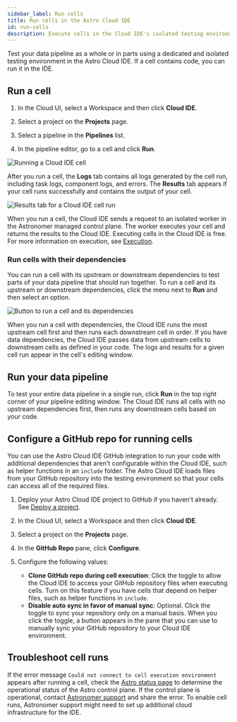 ```yaml
---
sidebar_label: Run cells
title: Run cells in the Astro Cloud IDE
id: run-cells
description: Execute cells in the Cloud IDE's isolated testing environment to check your code works before running it as a DAG.
---
```


Test your data pipeline as a whole or in parts using a dedicated and isolated testing environment in the Astro Cloud IDE. If a cell contains code, you can run it in the IDE.

## Run a cell

1. In the Cloud UI, select a Workspace and then click **Cloud IDE**.
   
2. Select a project on the **Projects** page.
   
3. Select a pipeline in the **Pipelines** list.
   
4. In the pipeline editor, go to a cell and click **Run**. 

![Running a Cloud IDE cell](/img/cloud-ide/run-cell.png)

After you run a cell, the **Logs** tab contains all logs generated by the cell run, including task logs, component logs, and errors. The **Results** tab appears if your cell runs successfully and contains the output of your cell.

![Results tab for a Cloud IDE cell run](/img/cloud-ide/view-results.png)

When you run a cell, the Cloud IDE sends a request to an isolated worker in the Astronomer managed control plane. The worker executes your cell and returns the results to the Cloud IDE. Executing cells in the Cloud IDE is free. For more information on execution, see [Execution](/astro/cloud-ide/security.md#execution).

### Run cells with their dependencies

You can run a cell with its upstream or downstream dependencies to test parts of your data pipeline that should run together. To run a cell and its upstream or downstream dependencies, click the menu next to **Run** and then select an option.

![Button to run a cell and its dependencies](/img/cloud-ide/run-dependencies.png)

When you run a cell with dependencies, the Cloud IDE runs the most upstream cell first and then runs each downstream cell in order. If you have data dependencies, the Cloud IDE passes data from upstream cells to downstream cells as defined in your code. The logs and results for a given cell run appear in the cell's editing window.

## Run your data pipeline 

To test your entire data pipeline in a single run, click **Run** in the top right corner of your pipeline editing window. The Cloud IDE runs all cells with no upstream dependencies first, then runs any downstream cells based on your code.

## Configure a GitHub repo for running cells

You can use the Astro Cloud IDE GitHub integration to run your code with additional dependencies that aren't configurable within the Cloud IDE, such as helper functions in an `include` folder. The Astro Cloud IDE loads files from your GitHub repository into the testing environment so that your cells can access all of the required files. 

1. Deploy your Astro Cloud IDE project to GitHub if you haven't already. See [Deploy a project](deploy-project.md).
2. In the Cloud UI, select a Workspace and then click **Cloud IDE**.
3. Select a project on the **Projects** page.
4. In the **GitHub Repo** pane, click **Configure**.
5. Configure the following values: 

    - **Clone GitHub repo during cell execution**: Click the toggle to allow the Cloud IDE to access your GitHub repository files when executing cells. Turn on this feature if you have cells that depend on helper files, such as helper functions in `include`.
    - **Disable auto sync in favor of manual sync**: Optional. Click the toggle to sync your repository only on a manual basis. When you click the toggle, a button appears in the pane that you can use to manually sync your GitHub repository to your Cloud IDE environment.

## Troubleshoot cell runs

If the error message `Could not connect to cell execution environment` appears after running a cell, check the [Astro status page](https://status.astronomer.io/) to determine the operational status of the Astro control plane. If the control plane is operational, contact [Astronomer support](https://cloud.astronomer.io/support) and share the error. To enable cell runs, Astronomer support might need to set up additional cloud infrastructure for the IDE.